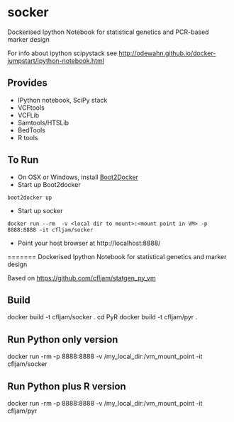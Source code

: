 socker
======

Dockerised Ipython Notebook for statistical genetics and PCR-based marker design

For info about ipython scipystack see http://odewahn.github.io/docker-jumpstart/ipython-notebook.html

Provides
--------

- IPython notebook, SciPy stack
- VCFtools
- VCFLib
- Samtools/HTSLib
- BedTools
- R tools

To Run
------

- On OSX or Windows, install [Boot2Docker](https://github.com/boot2docker/boot2docker)
- Start up Boot2docker

```
boot2docker up
```

- Start up socker

```
docker run --rm  -v <local dir to mount>:<mount point in VM> -p 8888:8888 -it cfljam/socker
```

- Point your host browser at http://localhost:8888/

=======
Dockerised Ipython Notebook for statistical genetics and marker design

Based on https://github.com/cfljam/statgen_py_vm

Build
------

docker build -t cfljam/socker .
cd PyR
docker build -t cfljam/pyr .

Run Python only version
----

docker run -rm -p 8888:8888 -v /my_local_dir:/vm_mount_point -it cfljam/socker

Run Python plus R version
----

docker run -rm -p 8888:8888 -v /my_local_dir:/vm_mount_point -it cfljam/pyr

